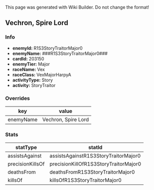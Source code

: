 <span class="wiki-builder">This page was generated with Wiki Builder. Do not change the format!</span>

## Vechron, Spire Lord
### Info
* **enemyId:** R1S3StoryTraitorMajor0
* **enemyName:** ###R1S3StoryTraitorMajor0###
* **cardId:** 203150
* **enemyTier:** Major
* **raceName:** Vex
* **raceClass:** VexMajorHarpyA
* **activityType:** Story
* **activity:** StoryTraitor

### Overrides
key | value
--- | -----
enemyName | Vechron, Spire Lord

### Stats
statType | statId
-------- | ------
assistsAgainst | assistsAgainstR1S3StoryTraitorMajor0
precisionKillsOf | precisionKillOfR1S3StoryTraitorMajor0
deathsFrom | deathsFromR1S3StoryTraitorMajor0
killsOf | killsOfR1S3StoryTraitorMajor0

